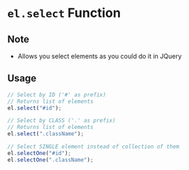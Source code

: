 # `el.select` Function

## Note
* Allows you select elements as you could do it in JQuery

## Usage
```js
// Select by ID ('#' as prefix)
// Returns list of elements
el.select("#id");

// Select by CLASS ('.' as prefix)
// Returns list of elements
el.select(".className");

// Select SINGLE element instead of collection of them
el.selectOne("#id");
el.selectOne(".className");
```